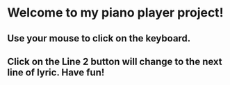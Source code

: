 # Welcome to my piano player project!
## Use your mouse to click on the keyboard. 
## Click on the Line 2 button will change to the next line of lyric. Have fun!
